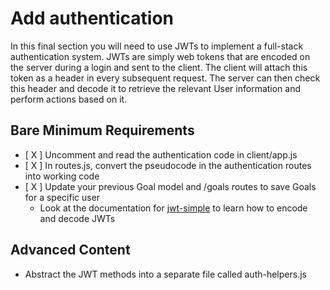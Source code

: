 # Add authentication

In this final section you will need to use JWTs to implement a full-stack authentication system. JWTs are simply web tokens that are encoded on the server during a login and sent to the client. The client will attach this token as a header in every subsequent request. The server can then check this header and decode it to retrieve the relevant User information and perform actions based on it.

## Bare Minimum Requirements

* [ X ] Uncomment and read the authentication code in client/app.js
* [ X ] In routes.js, convert the pseudocode in the authentication routes into working code
* [ X ] Update your previous Goal model and /goals routes to save Goals for a specific user
  * Look at the documentation for [jwt-simple](https://www.npmjs.com/package/jwt-simple) to learn how to encode and decode JWTs

## Advanced Content

* Abstract the JWT methods into a separate file called auth-helpers.js
